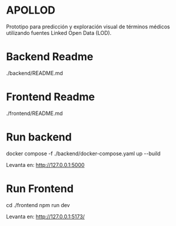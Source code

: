 # APOLLOD

Prototipo para predicción y exploración visual de términos médicos utilizando fuentes Linked Open Data (LOD).
# Backend Readme
./backend/README.md

# Frontend Readme
./frontend/README.md

# Run backend
docker compose -f ./backend/docker-compose.yaml up --build

Levanta en:
http://127.0.0.1:5000

# Run Frontend
cd ./frontend
npm run dev

Levanta en:
http://127.0.0.1:5173/
